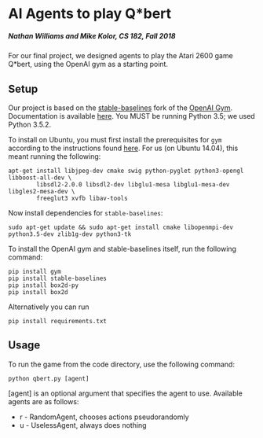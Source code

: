 # AI Agents to play Q*bert
##### Nathan Williams and Mike Kolor, CS 182, Fall 2018

For our final project, we designed agents to play the Atari 2600 game Q*bert, using the OpenAI gym as a starting point.

## Setup

Our project is based on the [stable-baselines](https://github.com/hill-a/stable-baselines) fork of the [OpenAI Gym](https://github.com/openai/gym).  Documentation is available [here](https://stable-baselines.readthedocs.io/en/master/).  You MUST be running Python 3.5; we used Python 3.5.2.

To install on Ubuntu, you must first install the prerequisites for `gym` according to the instructions found [here](https://github.com/openai/gym#installation).  For us (on Ubuntu 14.04), this meant running the following:

```
apt-get install libjpeg-dev cmake swig python-pyglet python3-opengl libboost-all-dev \
        libsdl2-2.0.0 libsdl2-dev libglu1-mesa libglu1-mesa-dev libgles2-mesa-dev \
        freeglut3 xvfb libav-tools
```

Now install dependencies for `stable-baselines`:

```
sudo apt-get update && sudo apt-get install cmake libopenmpi-dev python3.5-dev zlib1g-dev python3-tk
```

To install the OpenAI gym and stable-baselines itself, run the following command:

```
pip install gym
pip install stable-baselines
pip install box2d-py
pip install box2d
```

Alternatively you can run
```
pip install requirements.txt
```

## Usage

To run the game from the code directory, use the following command:

```
python qbert.py [agent]
```

\[agent\] is an optional argument that specifies the agent to use.  Available agents are as follows:
* r - RandomAgent, chooses actions pseudorandomly
* u - UselessAgent, always does nothing
